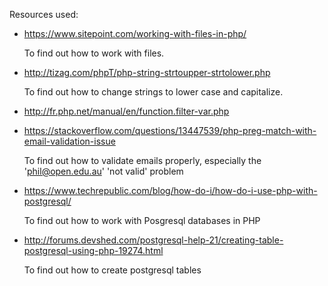 Resources used:

* https://www.sitepoint.com/working-with-files-in-php/

  To find out how to work with files.

* http://tizag.com/phpT/php-string-strtoupper-strtolower.php

  To find out how to change strings to lower case and capitalize.

* http://fr.php.net/manual/en/function.filter-var.php
* https://stackoverflow.com/questions/13447539/php-preg-match-with-email-validation-issue

  To find out how to validate emails properly, especially the 'phil@open.edu.au' 'not valid' problem

* https://www.techrepublic.com/blog/how-do-i/how-do-i-use-php-with-postgresql/

  To find out how to work with Posgresql databases in PHP

* http://forums.devshed.com/postgresql-help-21/creating-table-postgresql-using-php-19274.html

  To find out how to create postgresql tables